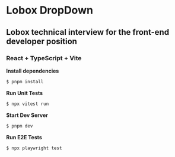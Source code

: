 # Lobox DropDown

## Lobox technical interview for the front-end developer position

### React + TypeScript + Vite

**Install dependencies**

```bash
$ pnpm install
```

**Run Unit Tests**

```bash
$ npx vitest run
```

**Start Dev Server**

```bash
$ pnpm dev
```

**Run E2E Tests**

```bash
$ npx playwright test
```
